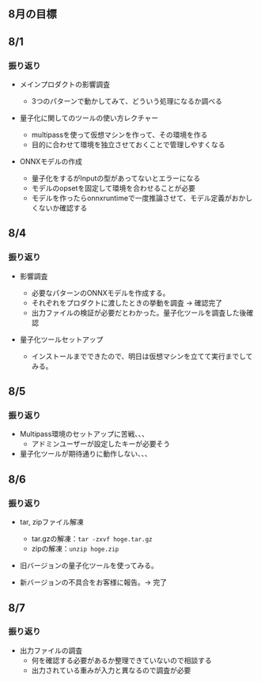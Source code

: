 ## 8月の目標

## 8/1

### 振り返り

- メインプロダクトの影響調査
  - 3つのパターンで動かしてみて、どういう処理になるか調べる

- 量子化に関してのツールの使い方レクチャー
  - multipassを使って仮想マシンを作って、その環境を作る
  - 目的に合わせて環境を独立させておくことで管理しやすくなる

- ONNXモデルの作成
  - 量子化をするがInputの型があってないとエラーになる
  - モデルのopsetを固定して環境を合わせることが必要
  - モデルを作ったらonnxruntimeで一度推論させて、モデル定義がおかしくないか確認する

## 8/4

### 振り返り

- 影響調査
  - 必要なパターンのONNXモデルを作成する。
  - それぞれをプロダクトに渡したときの挙動を調査 → 確認完了
  - 出力ファイルの検証が必要だとわかった。量子化ツールを調査した後確認

- 量子化ツールセットアップ
  - インストールまでできたので、明日は仮想マシンを立てて実行までしてみる。


## 8/5

### 振り返り

- Multipass環境のセットアップに苦戦、、、
  - アドミンユーザーが設定したキーが必要そう
- 量子化ツールが期待通りに動作しない、、、

## 8/6

### 振り返り

- tar, zipファイル解凍  
  - tar.gzの解凍：`tar -zxvf hoge.tar.gz`
  - zipの解凍：`unzip hoge.zip`

- 旧バージョンの量子化ツールを使ってみる。
- 新バージョンの不具合をお客様に報告。→ 完了

## 8/7

### 振り返り

- 出力ファイルの調査
  - 何を確認する必要があるか整理できていないので相談する
  - 出力されている重みが入力と異なるので調査が必要